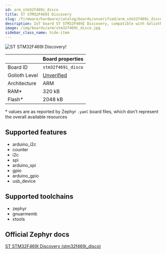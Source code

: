 ```yaml
---
id: arm_stm32f469i_disco
title: ST STM32F469I Discovery
slug: /firmware/hardware/catalog/boards/unverified/arm_stm32f469i_disco
description: IoT board ST STM32F469I Discovery, compatible with Golioth at unverified level.
image: /img/boards/arm/stm32f469i_disco.jpg
sidebar_class_name: hide-item
---
```


[//]: # (This is an auto-generated file, do not edit! Changes to it will be lost upon re-generation)

![ST STM32F469I Discovery!](/img/boards/arm/stm32f469i_disco.jpg "ST STM32F469I Discovery")

|                | Board properties     |
| -------------  | -------------------- |
| Board ID       | `stm32f469i_disco` |
| Golioth Level  | [Unverified](/firmware/hardware#unverified-boards) |
| Architecture   | ARM |
| RAM*           | 320 kB |
| Flash*         | 2048 kB |

\* values are as reported by Zephyr `.yaml` board files, which don't represent the overall available resources



## Supported features

* arduino_i2c
* counter
* i2c
* spi
* arduino_spi
* gpio
* arduino_gpio
* usb_device

## Supported toolchains

* zephyr
* gnuarmemb
* xtools

## Official Zephyr docs

[ST STM32F469I Discovery (stm32f469i_disco)](https://docs.zephyrproject.org/latest/boards/arm/stm32f469i_disco/doc/index.html)
